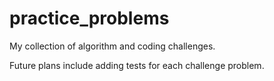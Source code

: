 # practice_problems

My collection of algorithm and coding challenges.

Future plans include adding tests for each challenge problem.
